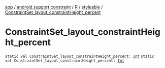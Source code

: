 [app](../../../index.md) / [android.support.constraint](../../index.md) / [R](../index.md) / [styleable](index.md) / [ConstraintSet_layout_constraintHeight_percent](./-constraint-set_layout_constraint-height_percent.md)

# ConstraintSet_layout_constraintHeight_percent

`static val ConstraintSet_layout_constraintHeight_percent: `[`Int`](https://kotlinlang.org/api/latest/jvm/stdlib/kotlin/-int/index.html)
`static val ConstraintSet_layout_constraintHeight_percent: `[`Int`](https://kotlinlang.org/api/latest/jvm/stdlib/kotlin/-int/index.html)